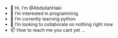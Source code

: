 - 👋 Hi, I’m @AbdullahHaki
- 👀 I’m interested in programming
- 🌱 I’m currently learning python
- 💞️ I’m looking to collaborate on nothing right now
- 📫 How to reach me you cant yet ...

<!---
AbdullahHaki/AbdullahHaki is a ✨ special ✨ repository because its `README.md` (this file) appears on your GitHub profile.
You can click the Preview link to take a look at your changes.
--->
